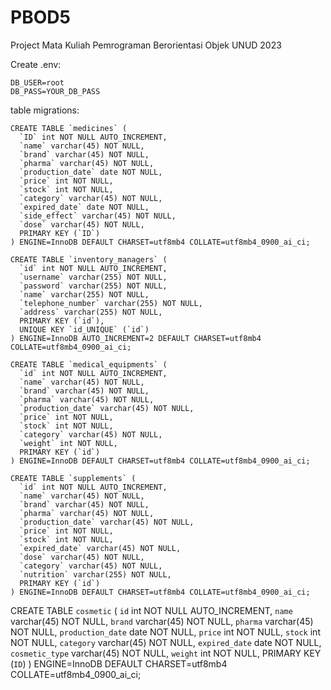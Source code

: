 # PBOD5

Project Mata Kuliah Pemrograman Berorientasi Objek UNUD 2023

Create .env:
```
DB_USER=root
DB_PASS=YOUR_DB_PASS
```

table migrations:
```
CREATE TABLE `medicines` (
  `ID` int NOT NULL AUTO_INCREMENT,
  `name` varchar(45) NOT NULL,
  `brand` varchar(45) NOT NULL,
  `pharma` varchar(45) NOT NULL,
  `production_date` date NOT NULL,
  `price` int NOT NULL,
  `stock` int NOT NULL,
  `category` varchar(45) NOT NULL,
  `expired_date` date NOT NULL,
  `side_effect` varchar(45) NOT NULL,
  `dose` varchar(45) NOT NULL,
  PRIMARY KEY (`ID`)
) ENGINE=InnoDB DEFAULT CHARSET=utf8mb4 COLLATE=utf8mb4_0900_ai_ci;

CREATE TABLE `inventory_managers` (
  `id` int NOT NULL AUTO_INCREMENT,
  `username` varchar(255) NOT NULL,
  `password` varchar(255) NOT NULL,
  `name` varchar(255) NOT NULL,
  `telephone_number` varchar(255) NOT NULL,
  `address` varchar(255) NOT NULL,
  PRIMARY KEY (`id`),
  UNIQUE KEY `id_UNIQUE` (`id`)
) ENGINE=InnoDB AUTO_INCREMENT=2 DEFAULT CHARSET=utf8mb4 COLLATE=utf8mb4_0900_ai_ci;

CREATE TABLE `medical_equipments` (
  `id` int NOT NULL AUTO_INCREMENT,
  `name` varchar(45) NOT NULL,
  `brand` varchar(45) NOT NULL,
  `pharma` varchar(45) NOT NULL,
  `production_date` varchar(45) NOT NULL,
  `price` int NOT NULL,
  `stock` int NOT NULL,
  `category` varchar(45) NOT NULL,
  `weight` int NOT NULL,
  PRIMARY KEY (`id`)
) ENGINE=InnoDB DEFAULT CHARSET=utf8mb4 COLLATE=utf8mb4_0900_ai_ci;

CREATE TABLE `supplements` (
  `id` int NOT NULL AUTO_INCREMENT,
  `name` varchar(45) NOT NULL,
  `brand` varchar(45) NOT NULL,
  `pharma` varchar(45) NOT NULL,
  `production_date` varchar(45) NOT NULL,
  `price` int NOT NULL,
  `stock` int NOT NULL,
  `expired_date` varchar(45) NOT NULL,
  `dose` varchar(45) NOT NULL,
  `category` varchar(45) NOT NULL,
  `nutrition` varchar(255) NOT NULL,
  PRIMARY KEY (`id`)
) ENGINE=InnoDB DEFAULT CHARSET=utf8mb4 COLLATE=utf8mb4_0900_ai_ci;
```
CREATE TABLE `cosmetic` (
  `id` int NOT NULL AUTO_INCREMENT,
  `name` varchar(45) NOT NULL,
  `brand` varchar(45) NOT NULL,
  `pharma` varchar(45) NOT NULL,
  `production_date` date NOT NULL,
  `price` int NOT NULL,
  `stock` int NOT NULL,
  `category` varchar(45) NOT NULL,
  `expired_date` date NOT NULL,
  `cosmetic_type` varchar(45) NOT NULL,
  `weight` int NOT NULL,
  PRIMARY KEY (`ID`)
) ENGINE=InnoDB DEFAULT CHARSET=utf8mb4 COLLATE=utf8mb4_0900_ai_ci;